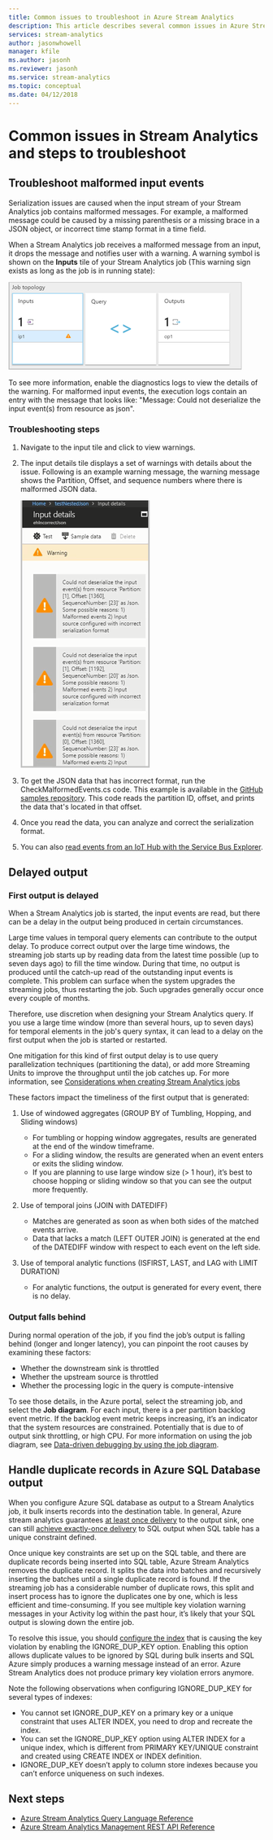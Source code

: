 ```yaml
---
title: Common issues to troubleshoot in Azure Stream Analytics
description: This article describes several common issues in Azure Stream Analytics and steps to troubleshoot those issues.
services: stream-analytics
author: jasonwhowell
manager: kfile
ms.author: jasonh
ms.reviewer: jasonh
ms.service: stream-analytics
ms.topic: conceptual
ms.date: 04/12/2018
---
```


# Common issues in Stream Analytics and steps to troubleshoot

## Troubleshoot malformed input events

 Serialization issues are caused when the input stream of your Stream Analytics job contains malformed messages. For example, a malformed message could be caused by a missing parenthesis or a missing brace in a JSON object, or incorrect time stamp format in a time field. 
 
 When a Stream Analytics job receives a malformed message from an input, it drops the message and notifies user with a warning. A warning symbol is shown on the **Inputs** tile of your Stream Analytics job (This warning sign exists as long as the job is in running state):

![Inputs tile](media/stream-analytics-malformed-events/inputs_tile.png)

To see more information, enable the diagnostics logs to view the details of the warning. For malformed input events, the execution logs contain an entry with the message that looks like: "Message: Could not deserialize the input event(s) from resource <blob URI> as json". 

### Troubleshooting steps

1. Navigate to the input tile and click to view warnings.

2. The input details tile displays a set of warnings with details about the issue. Following is an example warning message, the warning message shows the Partition, Offset, and sequence numbers where there is malformed JSON data. 

   ![Warning message with offset](media/stream-analytics-malformed-events/warning_message_with_offset.png)

3. To get the JSON data that has incorrect format, run the CheckMalformedEvents.cs code. This example is available in the [GitHub samples repository](https://github.com/Azure/azure-stream-analytics/tree/master/Samples/CheckMalformedEventsEH). This code reads the partition ID, offset, and prints the data that's located in that offset. 

4. Once you read the data, you can analyze and correct the serialization format.

5. You can also [read events from an IoT Hub with the Service Bus Explorer](https://code.msdn.microsoft.com/How-to-read-events-from-an-1641eb1b).

## Delayed output

### First output is delayed
When a Stream Analytics job is started, the input events are read, but there can be a delay in the output being produced in certain circumstances.

Large time values in temporal query elements can contribute to the output delay. To produce correct output over the large time windows, the streaming job starts up by reading data from the latest time possible (up to seven days ago) to fill the time window. During that time, no output is produced until the catch-up read of the outstanding input events is complete. This problem can surface when the system upgrades the streaming jobs, thus restarting the job. Such upgrades generally occur once every couple of months. 

Therefore, use discretion when designing your Stream Analytics query. If you use a large time window (more than several hours, up to seven days) for temporal elements in the job's query syntax, it can lead to a delay on the first output when the job is started or restarted.  

One mitigation for this kind of first output delay is to use query parallelization techniques (partitioning the data), or add more Streaming Units to improve the throughput until the job catches up.  For more information, see [Considerations when creating Stream Analytics jobs](stream-analytics-concepts-checkpoint-replay.md)

These factors impact the timeliness of the first output that is generated:

1. Use of windowed aggregates (GROUP BY of Tumbling, Hopping, and Sliding windows)
   - For tumbling or hopping window aggregates, results are generated at the end of the window timeframe. 
   - For a sliding window, the results are generated when an event enters or exits the sliding window. 
   - If you are planning to use large window size (> 1 hour), it’s best to choose hopping or sliding window so that you can see the output more frequently.

2. Use of temporal joins (JOIN with DATEDIFF)
   - Matches are generated as soon as when both sides of the matched events arrive.
   - Data that lacks a match (LEFT OUTER JOIN) is generated at the end of the DATEDIFF window with respect to each event on the left side.

3. Use of temporal analytic functions (ISFIRST, LAST, and LAG with LIMIT DURATION)
   - For analytic functions, the output is generated for every event, there is no delay.

### Output falls behind
During normal operation of the job, if you find the job’s output is falling behind (longer and longer latency), you can pinpoint the root causes by examining these factors:
- Whether the downstream sink is throttled
- Whether the upstream source is throttled
- Whether the processing logic in the query is compute-intensive

To see those details, in the Azure portal, select the streaming job, and select the **Job diagram**. For each input, there is a per partition backlog event metric. If the backlog event metric keeps increasing, it’s an indicator that the system resources are constrained. Potentially that is due to of output sink throttling, or high CPU. For more information on using the job diagram, see [Data-driven debugging by using the job diagram](stream-analytics-job-diagram-with-metrics.md).

## Handle duplicate records in Azure SQL Database output

When you configure Azure SQL database as output to a Stream Analytics job, it bulk inserts records into the destination table. In general, Azure stream analytics guarantees [at least once delivery]( https://msdn.microsoft.com/azure/stream-analytics/reference/event-delivery-guarantees-azure-stream-analytics) to the output sink, one can still [achieve exactly-once delivery]( https://blogs.msdn.microsoft.com/streamanalytics/2017/01/13/how-to-achieve-exactly-once-delivery-for-sql-output/) to SQL output when SQL table has a unique constraint defined. 

Once unique key constraints are set up on the SQL table, and there are duplicate records being inserted into SQL table, Azure Stream Analytics removes the duplicate record. It splits the data into batches and recursively inserting the batches until a single duplicate record is found. If the streaming job has a considerable number of duplicate rows, this split and insert process has to ignore the duplicates one by one, which is less efficient and time-consuming. If you see multiple key violation warning messages in your Activity log within the past hour, it’s likely that your SQL output is slowing down the entire job. 

To resolve this issue, you should [configure the index]( https://docs.microsoft.com/sql/t-sql/statements/create-index-transact-sql) that is causing the key violation by enabling the IGNORE_DUP_KEY option. Enabling this option allows duplicate values to be ignored by SQL during bulk inserts and SQL Azure simply produces a warning message instead of an error. Azure Stream Analytics does not produce primary key violation errors anymore.

Note the following observations when configuring IGNORE_DUP_KEY for several types of indexes:

* You cannot set IGNORE_DUP_KEY on a primary key or a unique constraint that uses ALTER INDEX, you need to drop and recreate the index.  
* You can set the IGNORE_DUP_KEY option using ALTER INDEX for a unique index, which is different from PRIMARY KEY/UNIQUE constraint and created using CREATE INDEX or INDEX definition.  
* IGNORE_DUP_KEY doesn’t apply to column store indexes because you can’t enforce uniqueness on such indexes.  

## Next steps
* [Azure Stream Analytics Query Language Reference](https://msdn.microsoft.com/library/azure/dn834998.aspx)
* [Azure Stream Analytics Management REST API Reference](https://msdn.microsoft.com/library/azure/dn835031.aspx)
